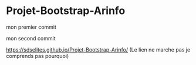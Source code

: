 # Projet-Bootstrap-Arinfo

mon premier commit

mon second commit

https://sdselites.github.io/Projet-Bootstrap-Arinfo/  (Le lien ne marche pas je comprends pas pourquoi)
